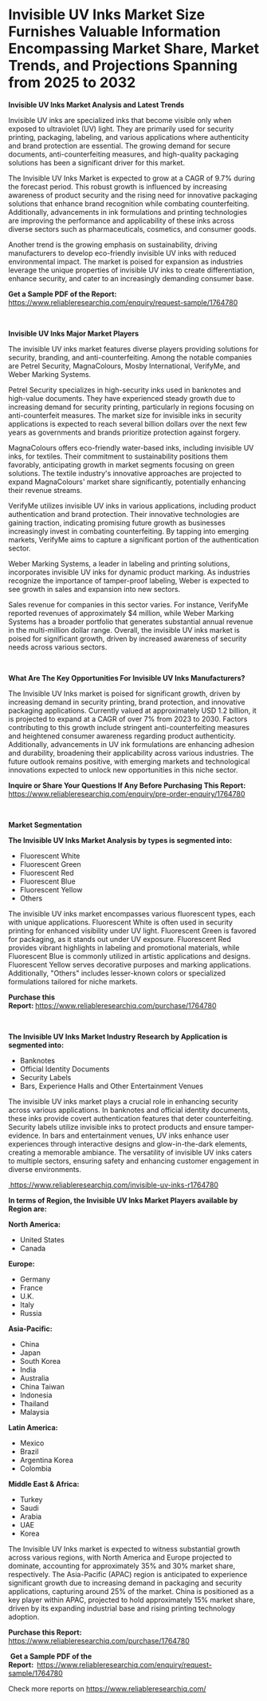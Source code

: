 <p><h1>Invisible UV Inks Market Size Furnishes Valuable Information Encompassing Market Share, Market Trends, and Projections Spanning from 2025 to 2032</h1></p><p><strong>Invisible UV Inks Market Analysis and Latest Trends</strong></p>
<p><p>Invisible UV inks are specialized inks that become visible only when exposed to ultraviolet (UV) light. They are primarily used for security printing, packaging, labeling, and various applications where authenticity and brand protection are essential. The growing demand for secure documents, anti-counterfeiting measures, and high-quality packaging solutions has been a significant driver for this market.</p><p>The Invisible UV Inks Market is expected to grow at a CAGR of 9.7% during the forecast period. This robust growth is influenced by increasing awareness of product security and the rising need for innovative packaging solutions that enhance brand recognition while combating counterfeiting. Additionally, advancements in ink formulations and printing technologies are improving the performance and applicability of these inks across diverse sectors such as pharmaceuticals, cosmetics, and consumer goods.</p><p>Another trend is the growing emphasis on sustainability, driving manufacturers to develop eco-friendly invisible UV inks with reduced environmental impact. The market is poised for expansion as industries leverage the unique properties of invisible UV inks to create differentiation, enhance security, and cater to an increasingly demanding consumer base.</p></p>
<p><strong>Get a Sample PDF of the Report:&nbsp;</strong> <a href="https://www.reliableresearchiq.com/enquiry/request-sample/1764780?utm_campaign=2121&utm_medium=2&utm_source=Github&utm_content=ia&utm_term=30012025&utm_id=invisible-uv-inks">https://www.reliableresearchiq.com/enquiry/request-sample/1764780</a></p>
<p>&nbsp;</p>
<p><strong>Invisible UV Inks Major Market Players</strong></p>
<p><p>The invisible UV inks market features diverse players providing solutions for security, branding, and anti-counterfeiting. Among the notable companies are Petrel Security, MagnaColours, Mosby International, VerifyMe, and Weber Marking Systems.</p><p>Petrel Security specializes in high-security inks used in banknotes and high-value documents. They have experienced steady growth due to increasing demand for security printing, particularly in regions focusing on anti-counterfeit measures. The market size for invisible inks in security applications is expected to reach several billion dollars over the next few years as governments and brands prioritize protection against forgery.</p><p>MagnaColours offers eco-friendly water-based inks, including invisible UV inks, for textiles. Their commitment to sustainability positions them favorably, anticipating growth in market segments focusing on green solutions. The textile industry's innovative approaches are projected to expand MagnaColours' market share significantly, potentially enhancing their revenue streams.</p><p>VerifyMe utilizes invisible UV inks in various applications, including product authentication and brand protection. Their innovative technologies are gaining traction, indicating promising future growth as businesses increasingly invest in combating counterfeiting. By tapping into emerging markets, VerifyMe aims to capture a significant portion of the authentication sector.</p><p>Weber Marking Systems, a leader in labeling and printing solutions, incorporates invisible UV inks for dynamic product marking. As industries recognize the importance of tamper-proof labeling, Weber is expected to see growth in sales and expansion into new sectors.</p><p>Sales revenue for companies in this sector varies. For instance, VerifyMe reported revenues of approximately $4 million, while Weber Marking Systems has a broader portfolio that generates substantial annual revenue in the multi-million dollar range. Overall, the invisible UV inks market is poised for significant growth, driven by increased awareness of security needs across various sectors.</p></p>
<p>&nbsp;</p>
<p><strong>What Are The Key Opportunities For Invisible UV Inks Manufacturers?</strong></p>
<p><p>The Invisible UV Inks market is poised for significant growth, driven by increasing demand in security printing, brand protection, and innovative packaging applications. Currently valued at approximately USD 1.2 billion, it is projected to expand at a CAGR of over 7% from 2023 to 2030. Factors contributing to this growth include stringent anti-counterfeiting measures and heightened consumer awareness regarding product authenticity. Additionally, advancements in UV ink formulations are enhancing adhesion and durability, broadening their applicability across various industries. The future outlook remains positive, with emerging markets and technological innovations expected to unlock new opportunities in this niche sector.</p></p>
<p><strong>Inquire or Share Your Questions If Any Before Purchasing This Report:</strong> <a href="https://www.reliableresearchiq.com/enquiry/pre-order-enquiry/1764780?utm_campaign=2121&utm_medium=2&utm_source=Github&utm_content=ia&utm_term=30012025&utm_id=invisible-uv-inks">https://www.reliableresearchiq.com/enquiry/pre-order-enquiry/1764780</a></p>
<p>&nbsp;</p>
<p><strong>Market Segmentation</strong></p>
<p><strong>The Invisible UV Inks Market Analysis by types is segmented into:</strong></p>
<p><ul><li>Fluorescent White</li><li>Fluorescent Green</li><li>Fluorescent Red</li><li>Fluorescent Blue</li><li>Fluorescent Yellow</li><li>Others</li></ul></p>
<p><p>The invisible UV inks market encompasses various fluorescent types, each with unique applications. Fluorescent White is often used in security printing for enhanced visibility under UV light. Fluorescent Green is favored for packaging, as it stands out under UV exposure. Fluorescent Red provides vibrant highlights in labeling and promotional materials, while Fluorescent Blue is commonly utilized in artistic applications and designs. Fluorescent Yellow serves decorative purposes and marking applications. Additionally, "Others" includes lesser-known colors or specialized formulations tailored for niche markets.</p></p>
<p><strong>Purchase this Report:&nbsp;</strong><a href="https://www.reliableresearchiq.com/purchase/1764780?utm_campaign=2121&utm_medium=2&utm_source=Github&utm_content=ia&utm_term=30012025&utm_id=invisible-uv-inks">https://www.reliableresearchiq.com/purchase/1764780</a></p>
<p>&nbsp;</p>
<p><strong>The Invisible UV Inks Market Industry Research by Application is segmented into:</strong></p>
<p><ul><li>Banknotes</li><li>Official Identity Documents</li><li>Security Labels</li><li>Bars, Experience Halls and Other Entertainment Venues</li></ul></p>
<p><p>The invisible UV inks market plays a crucial role in enhancing security across various applications. In banknotes and official identity documents, these inks provide covert authentication features that deter counterfeiting. Security labels utilize invisible inks to protect products and ensure tamper-evidence. In bars and entertainment venues, UV inks enhance user experiences through interactive designs and glow-in-the-dark elements, creating a memorable ambiance. The versatility of invisible UV inks caters to multiple sectors, ensuring safety and enhancing customer engagement in diverse environments.</p></p>
<p><a href="https://www.reliableresearchiq.com/invisible-uv-inks-r1764780?utm_campaign=2121&utm_medium=2&utm_source=Github&utm_content=ia&utm_term=30012025&utm_id=invisible-uv-inks">&nbsp;https://www.reliableresearchiq.com/invisible-uv-inks-r1764780</a></p>
<p><strong>In terms of Region, the Invisible UV Inks Market Players available by Region are:</strong></p>
<p>
    <p> <strong> North America: </strong>
        <ul>
            <li>United States</li>
            <li>Canada</li>
        </ul>
        </p> 
    <p> <strong> Europe: </strong>
        <ul>
            <li>Germany</li>
            <li>France</li>
            <li>U.K.</li>
            <li>Italy</li>
            <li>Russia</li>
        </ul>
        </p> 
    <p> <strong> Asia-Pacific: </strong>
        <ul>
            <li>China</li>
            <li>Japan</li>
            <li>South Korea</li>
            <li>India</li>
            <li>Australia</li>
            <li>China Taiwan</li>
            <li>Indonesia</li>
            <li>Thailand</li>
            <li>Malaysia</li>
        </ul>
        </p> 
    <p> <strong> Latin America: </strong>
        <ul>
            <li>Mexico</li>
            <li>Brazil</li>
            <li>Argentina Korea</li>
            <li>Colombia</li>
        </ul>
        </p> 
    <p> <strong> Middle East & Africa: </strong>
        <ul>
            <li>Turkey</li>
            <li>Saudi</li>
            <li>Arabia</li>
            <li>UAE</li>
            <li>Korea</li>
        </ul>
    </p>
    </p>
<p><p>The Invisible UV Inks market is expected to witness substantial growth across various regions, with North America and Europe projected to dominate, accounting for approximately 35% and 30% market share, respectively. The Asia-Pacific (APAC) region is anticipated to experience significant growth due to increasing demand in packaging and security applications, capturing around 25% of the market. China is positioned as a key player within APAC, projected to hold approximately 15% market share, driven by its expanding industrial base and rising printing technology adoption.</p></p>
<p><strong>Purchase this Report: </strong><a href="https://www.reliableresearchiq.com/purchase/1764780?utm_campaign=2121&utm_medium=2&utm_source=Github&utm_content=ia&utm_term=30012025&utm_id=invisible-uv-inks">https://www.reliableresearchiq.com/purchase/1764780</a></p>
<p>&nbsp;<strong>Get a Sample PDF of the Report:&nbsp;&nbsp;</strong><a href="https://www.reliableresearchiq.com/enquiry/request-sample/1764780?utm_campaign=2121&utm_medium=2&utm_source=Github&utm_content=ia&utm_term=30012025&utm_id=invisible-uv-inks">https://www.reliableresearchiq.com/enquiry/request-sample/1764780</a></p>
<p><strong></strong></p>
<p>Check more reports on <a href="https://www.reliableresearchiq.com/?utm_campaign=2121&utm_medium=2&utm_source=Github&utm_content=ia&utm_term=30012025&utm_id=invisible-uv-inks">https://www.reliableresearchiq.com/</a></p>